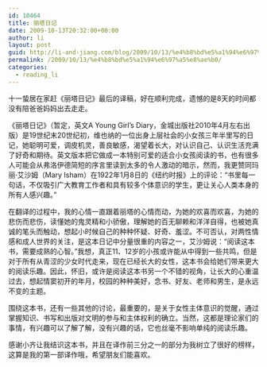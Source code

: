 ```yaml
---
id: 10464
title: 丽塔日记
date: 2009-10-13T20:32:00+00:00
author: li
layout: post
guid: http://li-and-jiang.com/blog/2009/10/13/%e4%b8%bd%e5%a1%94%e6%97%a5%e8%ae%b0/
permalink: /2009/10/13/%e4%b8%bd%e5%a1%94%e6%97%a5%e8%ae%b0/
categories:
  - reading_li
---
```

十一蛰居在家赶《丽塔日记》最后的译稿，好在顺利完成，遗憾的是8天的时间都没有陪爸爸妈妈出去走走。

《丽塔日记》（暂定，英文A Young Girl’s Diary，金城出版社2010年4月左右出版）是19世纪末20世纪初，维也纳的一位出身上层社会的小女孩三年半里写的日记，她聪明可爱，调皮机灵，善良敏感，渴望着长大，对认识自己、认识生活充满了好奇和期待。英文版本把它做成一本特别可爱的适合小女孩阅读的书，也有很多人可能会从弗洛伊德简短的序言里读到太多的令人激动的暗示，然而，我更赞同玛丽·艾沙姆（Mary Isham）在1922年1月8日的《纽约时报》上的评论：“书里每一句话，不仅吸引广大教育工作者和具有较多个体意识的学生，更让关心人类本身的所有人感兴趣。”

在翻译的过程中，我的心情一直跟着丽塔的心情而动，为她的欢喜而欢喜，为她的悲伤而悲伤，读懂她的鬼灵精和小骄傲，理解她的百无聊赖和洋洋自得，也被她真诚的笔头而触动，想起小时候自己的种种怀疑、好奇、羞涩。不可否认，对两性情感和成人世界的关注，是这本日记中分量很重的内容之一，艾沙姆说：“阅读这本书，需要成熟的心智。”我想，真正11、12岁的小孩或许能从中得到一些共鸣，但是对于所有从青涩的少女时代走来，现在已经长大的女性，这本书会给她们带来更大的阅读乐趣。因此，怀旧，或许是阅读这本书另一个不错的视角，让长大的心重温过去，想起情窦初开的年月，校园的种种美好，念书、好友、老师和男生，是永远不变的主题。

围绕这本书，还有一些其他的讨论，最重要的，是关于女性主体意识的觉醒，通过掌握知识、书写和出版对文明的参与和主体权利的确立。当然，这都是理论家们的事情，有兴趣可以了解了解，没有兴趣的话，它也丝毫不影响单纯的阅读乐趣。

感谢小齐让我结识这本书，并且在译作前三分之一的部分为我树立了很好的榜样，这算是我的第一部译作哦，希望朋友们能喜欢。